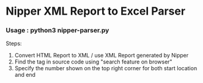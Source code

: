 # Nipper XML Report to Excel Parser



<h3> Usage : python3 nipper-parser.py </h3>
  

Steps:
1. Convert HTML Report to XML / use XML Report generated by Nipper
2. Find the <sect1> tag in source code using "search feature on browser"
3. Specify the number shown on the top right corner for both start location and end

